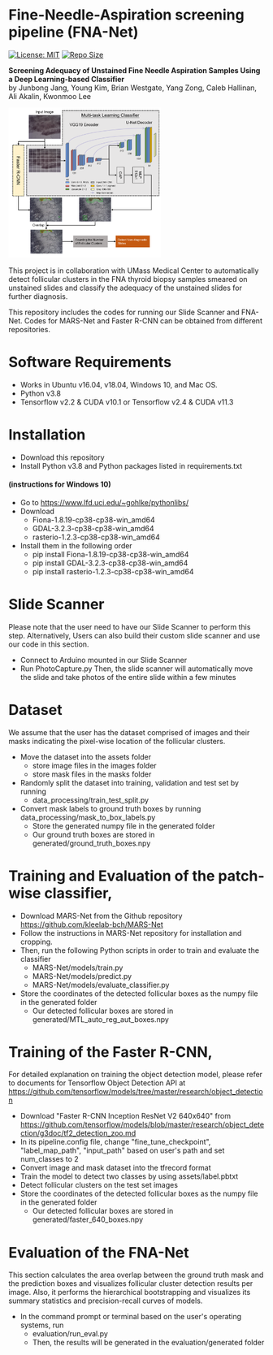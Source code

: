 # Fine-Needle-Aspiration screening pipeline (FNA-Net)
[![License: MIT](https://img.shields.io/badge/License-MIT-yellow.svg?style=plastic)](https://opensource.org/licenses/MIT) 
[![Repo Size](https://img.shields.io/github/repo-size/kleelab-bch/FNA-Net?style=plastic)]()

**Screening Adequacy of Unstained Fine Needle Aspiration Samples
Using a Deep Learning-based Classifier**  
by Junbong Jang, Young Kim, Brian Westgate, Yang Zong, Caleb Hallinan, Ali Akalin, Kwonmoo Lee

<div text-align="center">
  <img width="300" src="./assets/cover_FNA.png" alt="FNA-Net">
</div>  

This project is in collaboration with UMass Medical Center to automatically detect follicular clusters 
in the FNA thyroid biopsy samples smeared on unstained slides 
and classify the adequacy of the unstained slides for further diagnosis.  
<!-- To learn more about our pipeline (FNA-Net), please read our [paper]( ) -->

This repository includes the codes for running our Slide Scanner and FNA-Net.
Codes for MARS-Net and Faster R-CNN can be obtained from different repositories.

# Software Requirements
* Works in Ubuntu v16.04, v18.04, Windows 10, and Mac OS.
* Python v3.8
* Tensorflow v2.2 & CUDA v10.1 or Tensorflow v2.4 & CUDA v11.3

# Installation
* Download this repository 
* Install Python v3.8 and Python packages listed in requirements.txt
#### (instructions for Windows 10)
* Go to https://www.lfd.uci.edu/~gohlke/pythonlibs/
* Download 
  * Fiona-1.8.19-cp38-cp38-win_amd64
  * GDAL-3.2.3-cp38-cp38-win_amd64
  * rasterio-1.2.3-cp38-cp38-win_amd64
* Install them in the following order
  * pip install Fiona-1.8.19-cp38-cp38-win_amd64
  * pip install GDAL-3.2.3-cp38-cp38-win_amd64
  * pip install rasterio-1.2.3-cp38-cp38-win_amd64
 
# Slide Scanner
Please note that the user need to have our Slide Scanner to perform this step.
Alternatively, Users can also build their custom slide scanner and use our code in this section.
* Connect to Arduino mounted in our Slide Scanner
* Run PhotoCapture.py
Then, the slide scanner will automatically move the slide and take photos of the entire slide within a few minutes
 
# Dataset
We assume that the user has the dataset comprised of images and their masks indicating 
the pixel-wise location of the follicular clusters.
* Move the dataset into the assets folder
  * store image files in the images folder
  * store mask files in the masks folder
* Randomly split the dataset into training, validation and test set by running
  * data_processing/train_test_split.py
* Convert mask labels to ground truth boxes by running data_processing/mask_to_box_labels.py
  * Store the generated numpy file in the generated folder
  * Our ground truth boxes are stored in generated/ground_truth_boxes.npy

# Training and Evaluation of the patch-wise classifier,
* Download MARS-Net from the Github repository https://github.com/kleelab-bch/MARS-Net
* Follow the instructions in MARS-Net repository for installation and cropping. 
* Then, run the following Python scripts in order to train and evaluate the classifier
    * MARS-Net/models/train.py 
    * MARS-Net/models/predict.py 
    * MARS-Net/models/evaluate_classifier.py 
* Store the coordinates of the detected follicular boxes as the numpy file in the generated folder
  * Our detected follicular boxes are stored in generated/MTL_auto_reg_aut_boxes.npy

# Training of the Faster R-CNN,
For detailed explanation on training the object detection model, please refer to documents for Tensorflow Object Detection API at https://github.com/tensorflow/models/tree/master/research/object_detection
* Download "Faster R-CNN Inception ResNet V2 640x640" from https://github.com/tensorflow/models/blob/master/research/object_detection/g3doc/tf2_detection_zoo.md
* In its pipeline.config file, change "fine_tune_checkpoint", "label_map_path", "input_path" based on user's path and set num_classes to 2
* Convert image and mask dataset into the tfrecord format
* Train the model to detect two classes by using assets/label.pbtxt
* Detect follicular clusters on the test set images
* Store the coordinates of the detected follicular boxes as the numpy file in the generated folder
  * Our detected follicular boxes are stored in generated/faster_640_boxes.npy

# Evaluation of the FNA-Net
This section calculates the area overlap between the ground truth mask and the prediction boxes and
visualizes follicular cluster detection results per image. 
Also, it performs the hierarchical bootstrapping and visualizes its summary statistics and precision-recall curves of models.

* In the command prompt or terminal based on the user's operating systems, run  
  * evaluation/run_eval.py
  * Then, the results will be generated in the evaluation/generated folder
